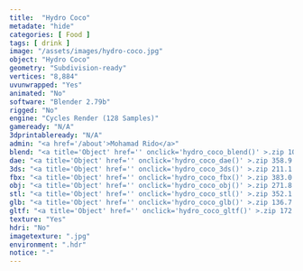```yaml
---
title:  "Hydro Coco"
metadate: "hide"
categories: [ Food ]
tags: [ drink ]
image: "/assets/images/hydro-coco.jpg"
object: "Hydro Coco"
geometry: "Subdivision-ready"
vertices: "8,884"
uvunwrapped: "Yes"
animated: "No"
software: "Blender 2.79b"
rigged: "No"
engine: "Cycles Render (128 Samples)"
gameready: "N/A"
3dprintableready: "N/A"
admin: "<a href='/about'>Mohamad Rido</a>"
blend: "<a title='Object' href='' onclick='hydro_coco_blend()' >.zip 10.7 MB</a>"
dae: "<a title='Object' href='' onclick='hydro_coco_dae()' >.zip 358.9 kB</a>"
3ds: "<a title='Object' href='' onclick='hydro_coco_3ds()' >.zip 211.1 kB</a>"
fbx: "<a title='Object' href='' onclick='hydro_coco_fbx()' >.zip 383.0 kB</a>"
obj: "<a title='Object' href='' onclick='hydro_coco_obj()' >.zip 271.8 kB</a>"
stl: "<a title='Object' href='' onclick='hydro_coco_stl()' >.zip 352.1 kB</a>"
glb: "<a title='Object' href='' onclick='hydro_coco_glb()' >.zip 136.7 kB</a>"
gltf: "<a title='Object' href='' onclick='hydro_coco_gltf()' >.zip 172.9 kB</a>"
texture: "Yes"
hdri: "No"
imagetexture: ".jpg"
environment: ".hdr"
notice: "-"
---
```

